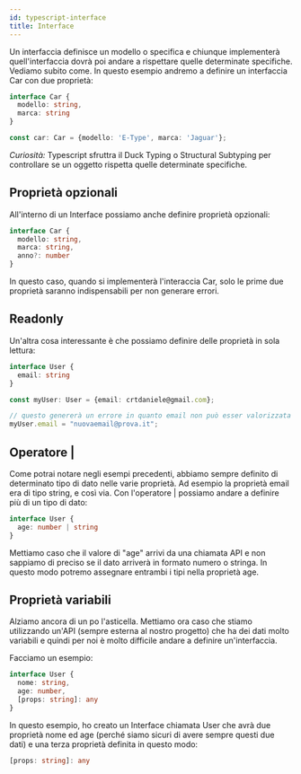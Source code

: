 ```yaml
---
id: typescript-interface
title: Interface
---
```


Un interfaccia definisce un modello o specifica e chiunque implementerà quell'interfaccia dovrà poi andare a rispettare quelle determinate specifiche. Vediamo subito come.
In questo esempio andremo a definire un interfaccia Car con due proprietà:

```ts
interface Car {
  modello: string,
  marca: string
}

const car: Car = {modello: 'E-Type', marca: 'Jaguar'};
```

<em>Curiosità:</em> Typescript sfruttra il Duck Typing o Structural Subtyping per controllare se un oggetto rispetta quelle determinate specifiche.

## Proprietà opzionali

All'interno di un Interface possiamo anche definire proprietà opzionali:

```ts
interface Car {
  modello: string,
  marca: string,
  anno?: number
}
```

In questo caso, quando si implementerà l'interaccia Car, solo le prime due proprietà saranno indispensabili per non generare errori.

## Readonly

Un'altra cosa interessante è che possiamo definire delle proprietà in sola lettura:

```ts
interface User {
  email: string
}

const myUser: User = {email: crtdaniele@gmail.com};

// questo genererà un errore in quanto email non può esser valorizzata solo quando l'oggetto viene creato
myUser.email = "nuovaemail@prova.it";
```

## Operatore |

Come potrai notare negli esempi precedenti, abbiamo sempre definito di determinato tipo di dato nelle varie proprietà.
Ad esempio la proprietà email era di tipo string, e così via.
Con l'operatore | possiamo andare a definire più di un tipo di dato:

```ts
interface User {
  age: number | string
}
```

Mettiamo caso che il valore di "age" arrivi da una chiamata API e non sappiamo di preciso se il dato arriverà in formato numero o stringa.
In questo modo potremo assegnare entrambi i tipi nella proprietà age.

## Proprietà variabili

Alziamo ancora di un po l'asticella.
Mettiamo ora caso che stiamo utilizzando un'API (sempre esterna al nostro progetto) che ha dei dati molto variabili e quindi per noi è molto difficile andare a definire un'interfaccia.

Facciamo un esempio:

```ts
interface User {
  nome: string,
  age: number,
  [props: string]: any
}
```

In questo esempio, ho creato un Interface chiamata User che avrà due proprietà nome ed age (perché siamo sicuri di avere sempre questi due dati) e una terza proprietà definita in questo modo:

```ts
[props: string]: any
```
